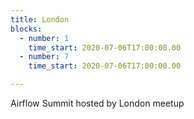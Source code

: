 ```yaml
---
title: London
blocks: 
  - number: 1
    time_start: 2020-07-06T17:00:00.00
  - number: 7
    time_start: 2020-07-06T17:00:00.00

---
```


Airflow Summit hosted by London meetup